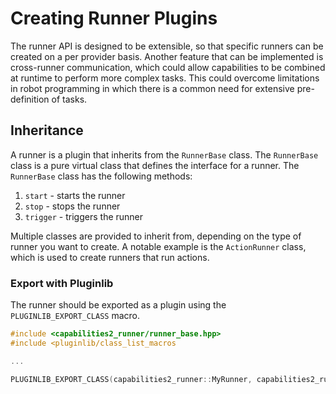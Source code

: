 # Creating Runner Plugins

The runner API is designed to be extensible, so that specific runners can be created on a per provider basis. Another feature that can be implemented is cross-runner communication, which could allow capabilities to be combined at runtime to perform more complex tasks. This could overcome limitations in robot programming in which there is a common need for extensive pre-definition of tasks.

## Inheritance

A runner is a plugin that inherits from the `RunnerBase` class. The `RunnerBase` class is a pure virtual class that defines the interface for a runner. The `RunnerBase` class has the following methods:

1. `start` - starts the runner
1. `stop` - stops the runner
1. `trigger` - triggers the runner

Multiple classes are provided to inherit from, depending on the type of runner you want to create. A notable example is the `ActionRunner` class, which is used to create runners that run actions.

### Export with Pluginlib

The runner should be exported as a plugin using the `PLUGINLIB_EXPORT_CLASS` macro.

```cpp
#include <capabilities2_runner/runner_base.hpp>
#include <pluginlib/class_list_macros

...

PLUGINLIB_EXPORT_CLASS(capabilities2_runner::MyRunner, capabilities2_runner::RunnerBase)
```
